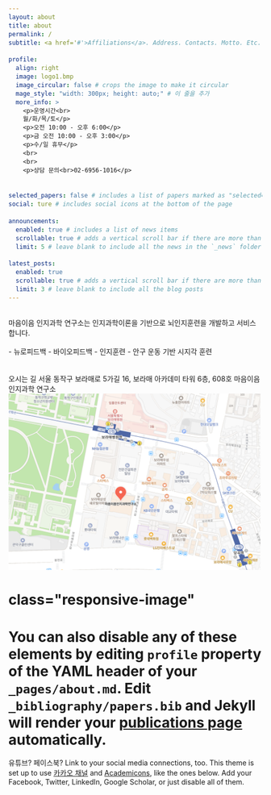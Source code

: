 ```yaml
---
layout: about
title: about
permalink: /
subtitle: <a href='#'>Affiliations</a>. Address. Contacts. Motto. Etc.

profile:
  align: right
  image: logo1.bmp
  image_circular: false # crops the image to make it circular
  mage_style: "width: 300px; height: auto;" # 이 줄을 추가
  more_info: >
    <p>운영시간<br> 
    월/화/목/토</p>
    <p>오전 10:00 - 오후 6:00</p>
    <p>금 오전 10:00 - 오후 3:00</p>
    <p>수/일 휴무</p>
    <br> 
    <br>
    <p>상담 문의<br>02-6956-1016</p>


selected_papers: false # includes a list of papers marked as "selected={true}"
social: ture # includes social icons at the bottom of the page

announcements:
  enabled: true # includes a list of news items
  scrollable: true # adds a vertical scroll bar if there are more than 3 news items
  limit: 5 # leave blank to include all the news in the `_news` folder

latest_posts:
  enabled: true
  scrollable: true # adds a vertical scroll bar if there are more than 3 new posts items
  limit: 3 # leave blank to include all the blog posts
---
```


<br>
마음이음 인지과학 연구소는
인지과학이론을 기반으로 뇌인지훈련을 개발하고 서비스 합니다.
<br>
<br>
- 뉴로피드백
- 바이오피드백
- 인지훈련
- 안구 운동 기반 시지각 훈련

<br>
<br>
<br>
오시는 길
서울 동작구 보라매로 5가길 16, 보라매 아카데미 타워 6층, 608호 마음이음 인지과학 연구소


<img src="assets/img/address.png" alt="마음이음 인지과학 연구소 주소" width="500" height="auto">

# class="responsive-image"

# You can also disable any of these elements by editing `profile` property of the YAML header of your `_pages/about.md`. Edit `_bibliography/papers.bib` and Jekyll will render your [publications page](/al-folio/publications/) automatically.

유튜브? 페이스북? Link to your social media connections, too. This theme is set up to use [카카오 채널](https://pf.kakao.com/_lEhmn) and [Academicons](https://jpswalsh.github.io/academicons/), like the ones below. Add your Facebook, Twitter, LinkedIn, Google Scholar, or just disable all of them.
